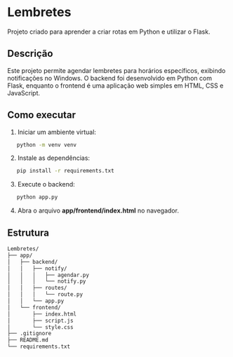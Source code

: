 # Lembretes

Projeto criado para aprender a criar rotas em Python e utilizar o Flask.

## Descrição

Este projeto permite agendar lembretes para horários específicos, exibindo notificações no Windows. O backend foi desenvolvido em Python com Flask, enquanto o frontend é uma aplicação web simples em HTML, CSS e JavaScript.

## Como executar

1. Iniciar um ambiente virtual:
```sh
   python -m venv venv
```

2. Instale as dependências:
```sh
   pip install -r requirements.txt
```

3. Execute o backend:
```sh
   python app.py
```

4. Abra o arquivo **app/frontend/index.html** no navegador.

## Estrutura

```sh
Lembretes/
├── app/
│   ├── backend/
│   │   ├── notify/
│   │   │   ├── agendar.py
│   │   │   └── notify.py
│   │   ├── routes/
│   │   │   └── route.py
│   │   └── app.py
│   └── frontend/
│       ├── index.html
│       ├── script.js
│       └── style.css
├── .gitignore
├── README.md
└── requirements.txt
```
